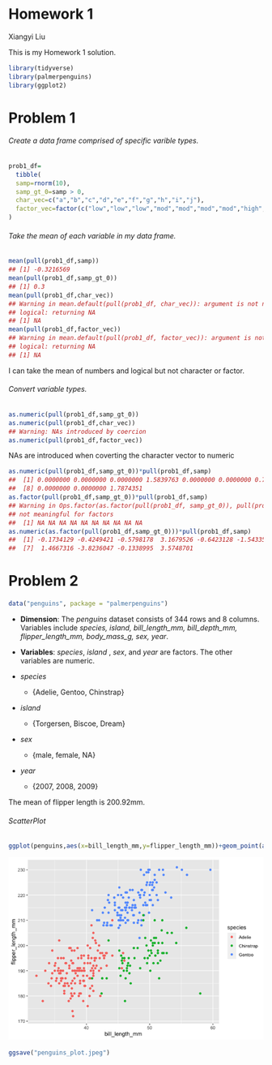 Homework 1
================
Xiangyi Liu

This is my Homework 1 solution.

``` r
library(tidyverse)
library(palmerpenguins)
library(ggplot2)
```

# Problem 1

###### Create a data frame comprised of specific varible types.

``` r
prob1_df=
  tibble(
  samp=rnorm(10),
  samp_gt_0=samp > 0,
  char_vec=c("a","b","c","d","e","f","g","h","i","j"),
  factor_vec=factor(c("low","low","low","mod","mod","mod","mod","high","high","high"))
)
```

###### Take the mean of each variable in my data frame.

``` r
mean(pull(prob1_df,samp))
## [1] -0.3216569
mean(pull(prob1_df,samp_gt_0))
## [1] 0.3
mean(pull(prob1_df,char_vec))
## Warning in mean.default(pull(prob1_df, char_vec)): argument is not numeric or
## logical: returning NA
## [1] NA
mean(pull(prob1_df,factor_vec))
## Warning in mean.default(pull(prob1_df, factor_vec)): argument is not numeric or
## logical: returning NA
## [1] NA
```

I can take the mean of numbers and logical but not character or factor.

###### Convert variable types.

``` r
as.numeric(pull(prob1_df,samp_gt_0))
as.numeric(pull(prob1_df,char_vec))
## Warning: NAs introduced by coercion
as.numeric(pull(prob1_df,factor_vec))
```

NAs are introduced when coverting the character vector to numeric

``` r
as.numeric(pull(prob1_df,samp_gt_0))*pull(prob1_df,samp)
##  [1] 0.0000000 0.0000000 0.0000000 1.5839763 0.0000000 0.0000000 0.7333658
##  [8] 0.0000000 0.0000000 1.7874351
as.factor(pull(prob1_df,samp_gt_0))*pull(prob1_df,samp)
## Warning in Ops.factor(as.factor(pull(prob1_df, samp_gt_0)), pull(prob1_df, : '*'
## not meaningful for factors
##  [1] NA NA NA NA NA NA NA NA NA NA
as.numeric(as.factor(pull(prob1_df,samp_gt_0)))*pull(prob1_df,samp)
##  [1] -0.1734129 -0.4249421 -0.5798178  3.1679526 -0.6423128 -1.5433565
##  [7]  1.4667316 -3.8236047 -0.1338995  3.5748701
```

# Problem 2

``` r
data("penguins", package = "palmerpenguins")
```

  - **Dimension**: The *penguins* dataset consists of 344 rows and 8
    columns. Variables include *species, island, bill\_length\_mm,
    bill\_depth\_mm, flipper\_length\_mm, body\_mass\_g, sex, year*.

  - **Variables**: *species*, *island* , *sex*, and *year* are factors.
    The other variables are numeric.

  - *species*
    
      - {Adelie, Gentoo, Chinstrap}

  - *island*
    
      - {Torgersen, Biscoe, Dream}

  - *sex*
    
      - {male, female, NA}

  - *year*
    
      - {2007, 2008, 2009}

The mean of flipper length is 200.92mm.

###### ScatterPlot

``` r
ggplot(penguins,aes(x=bill_length_mm,y=flipper_length_mm))+geom_point(aes(color=species))
```

![](p8105_hw1_xl3048_files/figure-gfm/scatterplot-1.png)<!-- -->

``` r
ggsave("penguins_plot.jpeg")
```
